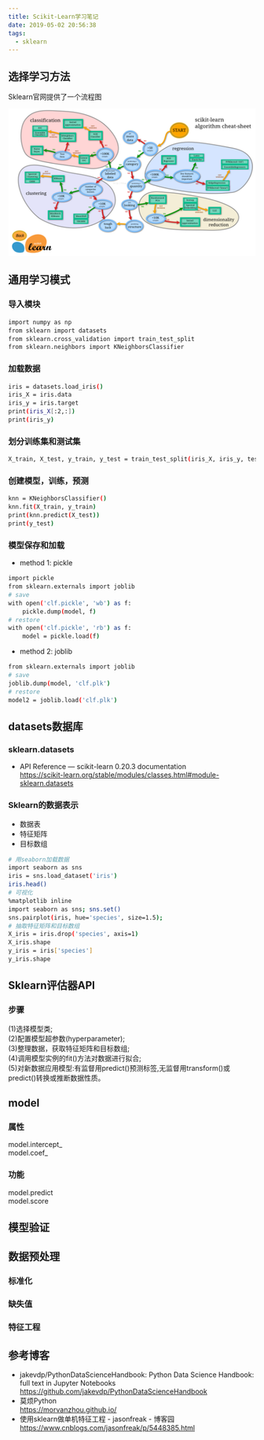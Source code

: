 ```yaml
---
title: Scikit-Learn学习笔记
date: 2019-05-02 20:56:38
tags:
  - sklearn
---
```


## 选择学习方法
Sklearn官网提供了一个流程图
<div align=center>
<img src = "Scikit-Learn学习笔记\machine_learning_map.png" width=600 height=300>
</div>

## 通用学习模式
### 导入模块
``` bash
import numpy as np
from sklearn import datasets
from sklearn.cross_validation import train_test_split
from sklearn.neighbors import KNeighborsClassifier
```
### 加载数据
``` bash
iris = datasets.load_iris()
iris_X = iris.data
iris_y = iris.target 
print(iris_X[:2,:])
print(iris_y)
```
### 划分训练集和测试集
``` bash
X_train, X_test, y_train, y_test = train_test_split(iris_X, iris_y, test_size = 0.3)
```
### 创建模型，训练，预测
``` bash
knn = KNeighborsClassifier()
knn.fit(X_train, y_train)
print(knn.predict(X_test))
print(y_test)
```
### 模型保存和加载
* method 1: pickle

``` bash
import pickle
from sklearn.externals import joblib
# save
with open('clf.pickle', 'wb') as f:
    pickle.dump(model, f)
# restore
with open('clf.pickle', 'rb') as f:
    model = pickle.load(f)
```

* method 2: joblib

``` bash
from sklearn.externals import joblib
# save
joblib.dump(model, 'clf.plk')
# restore
model2 = joblib.load('clf.plk')
```

## datasets数据库 
### sklearn.datasets
* API Reference — scikit-learn 0.20.3 documentation</br>https://scikit-learn.org/stable/modules/classes.html#module-sklearn.datasets

### Sklearn的数据表示
* 数据表
* 特征矩阵
* 目标数组
``` bash
# 用seaborn加载数据
import seaborn as sns
iris = sns.load_dataset('iris')
iris.head()
# 可视化
%matplotlib inline
import seaborn as sns; sns.set()
sns.pairplot(iris, hue='species', size=1.5);
# 抽取特征矩阵和目标数组
X_iris = iris.drop('species', axis=1)
X_iris.shape
y_iris = iris['species']
y_iris.shape
```

## Sklearn评估器API
### 步骤 
(1)选择模型类;  
(2)配置模型超参数(hyperparameter);  
(3)整理数据，获取特征矩阵和目标数组;  
(4)调用模型实例的fit()方法对数据进行拟合;  
(5)对新数据应用模型:有监督用predict()预测标签,无监督用transform()或predict()转换或推断数据性质。

## model
### 属性  
model.intercept_  
model.coef_  
### 功能  
model.predict  
model.score  

## 模型验证

## 数据预处理
### 标准化
### 缺失值
### 特征工程



## 参考博客
* jakevdp/PythonDataScienceHandbook: Python Data Science Handbook: full text in Jupyter Notebooks</br>https://github.com/jakevdp/PythonDataScienceHandbook  
* 莫烦Python</br>https://morvanzhou.github.io/  
* 使用sklearn做单机特征工程 - jasonfreak - 博客园</br>https://www.cnblogs.com/jasonfreak/p/5448385.html

